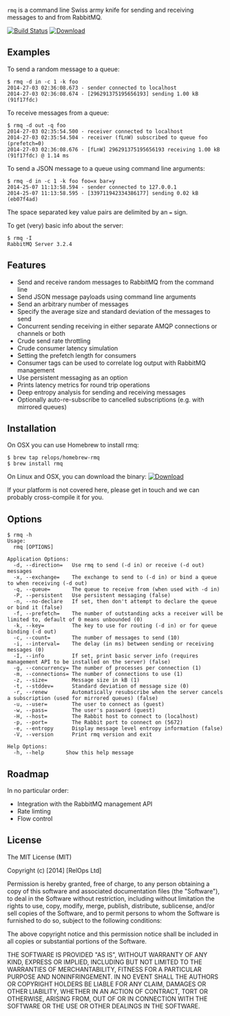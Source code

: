 `rmq` is a command line Swiss army knife for sending and receiving messages to and from RabbitMQ.

[![Build Status](https://travis-ci.org/relops/rmq.png?branch=master)](https://travis-ci.org/relops/rmq)
[![Download](https://api.bintray.com/packages/relops/rmq/rmq/images/download.png)](https://bintray.com/relops/rmq/rmq/_latestVersion)

Examples
-------

To send a random message to a queue:

```
$ rmq -d in -c 1 -k foo
2014-27-03 02:36:08.673 - sender connected to localhost
2014-27-03 02:36:08.674 - [296291375195656193] sending 1.00 kB (91f17fdc)
```

To receive messages from a queue:

```
$ rmq -d out -q foo
2014-27-03 02:35:54.500 - receiver connected to localhost
2014-27-03 02:35:54.504 - receiver (fLnW) subscribed to queue foo (prefetch=0)
2014-27-03 02:36:08.676 - [fLnW] 296291375195656193 receiving 1.00 kB (91f17fdc) @ 1.14 ms
```

To send a JSON message to a queue using command line arguments:

```
$ rmq -d in -c 1 -k foo foo=x bar=y
2014-25-07 11:13:58.594 - sender connected to 127.0.0.1
2014-25-07 11:13:58.595 - [339711942334386177] sending 0.02 kB (eb07f4ad)
```

The space separated key value pairs are delimited by an `=` sign. 

To get (very) basic info about the server:
```
$ rmq -I
RabbitMQ Server 3.2.4
```

Features
--------

* Send and receive random messages to RabbitMQ from the command line
* Send JSON message payloads using command line arguments
* Send an arbitrary number of messages
* Specify the average size and standard deviation of the messages to send
* Concurrent sending receiving in either separate AMQP connections or channels or both
* Crude send rate throttling
* Crude consumer latency simulation
* Setting the prefetch length for consumers
* Consumer tags can be used to correlate log output with RabbitMQ management
* Use persistent messaging as an option
* Prints latency metrics for round trip operations
* Deep entropy analysis for sending and receiving messages
* Optionally auto-re-subscribe to cancelled subscriptions (e.g. with mirrored queues)

Installation
------------

On OSX you can use Homebrew to install rmq:

```
$ brew tap relops/homebrew-rmq
$ brew install rmq
```

On Linux and OSX, you can download the binary: [![Download](https://api.bintray.com/packages/relops/rmq/rmq/images/download.png)](https://bintray.com/relops/rmq/rmq/_latestVersion)

If your platform is not covered here, please get in touch and we can probably cross-compile it for you.

Options
-------

```
$ rmq -h
Usage:
  rmq [OPTIONS]

Application Options:
  -d, --direction=   Use rmq to send (-d in) or receive (-d out) messages
  -x, --exchange=    The exchange to send to (-d in) or bind a queue to when receiving (-d out)
  -q, --queue=       The queue to receive from (when used with -d in)
  -P, --persistent   Use persistent messaging (false)
  -n, --no-declare   If set, then don't attempt to declare the queue or bind it (false)
  -f, --prefetch=    The number of outstanding acks a receiver will be limited to, default of 0 means unbounded (0)
  -k, --key=         The key to use for routing (-d in) or for queue binding (-d out)
  -c, --count=       The number of messages to send (10)
  -i, --interval=    The delay (in ms) between sending or receiving messages (0)
  -I, --info         If set, print basic server info (requires management API to be installed on the server) (false)
  -g, --concurrency= The number of processes per connection (1)
  -m, --connections= The number of connections to use (1)
  -z, --size=        Message size in kB (1)
  -t, --stddev=      Standard deviation of message size (0)
  -r, --renew        Automatically resubscribe when the server cancels a subscription (used for mirrored queues) (false)
  -u, --user=        The user to connect as (guest)
  -w, --pass=        The user's password (guest)
  -H, --host=        The Rabbit host to connect to (localhost)
  -p, --port=        The Rabbit port to connect on (5672)
  -e, --entropy      Display message level entropy information (false)
  -V, --version      Print rmq version and exit

Help Options:
  -h, --help       Show this help message
```

Roadmap
-------

In no particular order:

* Integration with the RabbitMQ management API
* Rate limting
* Flow control

License
-------

The MIT License (MIT)

Copyright (c) [2014] [RelOps Ltd]

Permission is hereby granted, free of charge, to any person obtaining a copy
of this software and associated documentation files (the "Software"), to deal
in the Software without restriction, including without limitation the rights
to use, copy, modify, merge, publish, distribute, sublicense, and/or sell
copies of the Software, and to permit persons to whom the Software is
furnished to do so, subject to the following conditions:

The above copyright notice and this permission notice shall be included in all
copies or substantial portions of the Software.

THE SOFTWARE IS PROVIDED "AS IS", WITHOUT WARRANTY OF ANY KIND, EXPRESS OR
IMPLIED, INCLUDING BUT NOT LIMITED TO THE WARRANTIES OF MERCHANTABILITY,
FITNESS FOR A PARTICULAR PURPOSE AND NONINFRINGEMENT. IN NO EVENT SHALL THE
AUTHORS OR COPYRIGHT HOLDERS BE LIABLE FOR ANY CLAIM, DAMAGES OR OTHER
LIABILITY, WHETHER IN AN ACTION OF CONTRACT, TORT OR OTHERWISE, ARISING FROM,
OUT OF OR IN CONNECTION WITH THE SOFTWARE OR THE USE OR OTHER DEALINGS IN THE
SOFTWARE.

